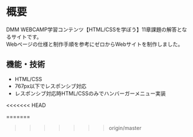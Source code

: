 # 概要
DMM WEBCAMP学習コンテンツ【HTML/CSSを学ぼう】11章課題の解答となるサイトです。  
Webページの仕様と制作手順を参考にゼロからWebサイトを制作しました。

## 機能・技術
* HTML/CSS
* 767px以下でレスポンシブ対応
* レスポンシブ対応時HTML/CSSのみでハンバーガーメニュー実装

<<<<<<< HEAD

=======
>>>>>>> origin/master
